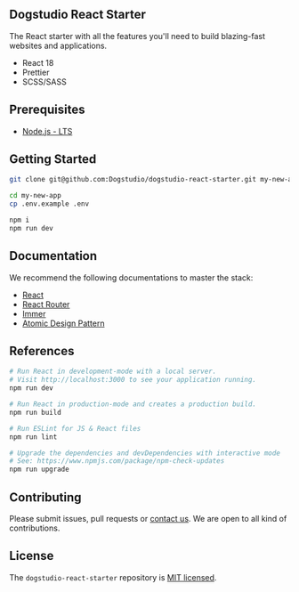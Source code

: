 ## Dogstudio React Starter

The React starter with all the features you'll need to build blazing-fast websites and applications.

- React 18
- Prettier
- SCSS/SASS

## Prerequisites

- [Node.js - LTS](https://nodejs.org/en/download/)

## Getting Started

```bash
git clone git@github.com:Dogstudio/dogstudio-react-starter.git my-new-app
```

```bash
cd my-new-app
cp .env.example .env
```

```bash
npm i
npm run dev
```

## Documentation

We recommend the following documentations to master the stack:

- [React](https://reactjs.org/)
- [React Router](https://reactrouter.com/en/main)
- [Immer](https://github.com/immerjs/use-immer)
- [Atomic Design Pattern](https://atomicdesign.bradfrost.com/table-of-contents/)

## References

```bash
# Run React in development-mode with a local server.
# Visit http://localhost:3000 to see your application running.
npm run dev

# Run React in production-mode and creates a production build.
npm run build

# Run ESLint for JS & React files
npm run lint

# Upgrade the dependencies and devDependencies with interactive mode
# See: https://www.npmjs.com/package/npm-check-updates
npm run upgrade
```

## Contributing

Please submit issues, pull requests or [contact us](devops@dogstudio.be). We are open to all kind of contributions.

## License

The `dogstudio-react-starter` repository is [MIT licensed](/LICENSE.md).
